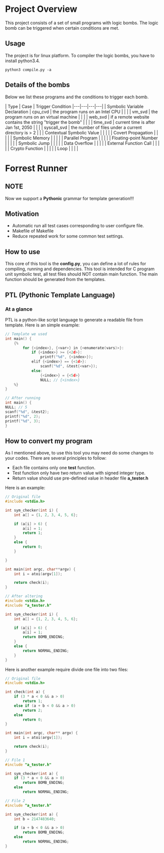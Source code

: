# Project Overview
This project consists of a set of small programs with logic bombs.  The logic bomb can be triggered when certain conditions are met.  


## Usage
The project is for linux platform. To compiler the logic bombs, you have to install python3.4.  
```
python3 compile.py -a
```

## Details of the bombs
Below we list these programs and the conditions to trigger each bomb. 

| Type | Case  | Trigger Condition
|---|---|---|---|
| Symbolic Variable Declaration  | cpu_cvd | the program runs on an Intel CPU | |
|       | vm_svd | the program runs on an virtual machine | |
|       | web_svd | if a remote website contains the string "trigger the bomb" | |
|       | time_svd | current time is after Jan 1st, 2050 | |
|       | syscall_svd | the number of files under a current directory is > 2 | |
| Contextual Symbolic Value  |   |   |   |
| Covert Propagation  |   |   |   |
| Symbolic Memory  |   |   |   |
| Parallel Program |   |   |   |
| Floating-point Number  |   |   |   |
| Symbolic Jump |   |   |   |
| Data Overflow |   |   |   |
| External Function Call  |   |   |   |
| Crypto Function |   |   |   |
| Loop |   |   |   |

# Forrest Runner
## **NOTE**
Now we support a **Pythonic** grammar for template generation!!!

## Motivation

- Automatic run all test cases corresponding to user configure file.
- Makefile of Makefile
- Reduce repeated work for some common test settings.

## How to use

This core of this tool is the **config.py**, you can define a lot of rules for compiling, running and dependencies. This tool is intended for C program unit symbolic test, all test files should NOT contain main function. The main function should be generated from the templates.

## PTL (Pythonic Template Language)

### At a glance

PTL is a python-like script language to generate a readable file from template. Here is an simple example:

```c
// Template we used
int main() {
    {%
        for {<index>}, {<var>} in {<enumerate(vars)>}:
            if {<index>} >= {<2d>}:
                printf("%d", {<index>});
            elif {<index>} == {<1d>}:
                scanf("%d", &test{<var>});
            else:
                {<index>} = {<5d>}
                NULL; // {<index>}
    %}
}
```

```c
// After running
int main() {
NULL; // 5
scanf("%d", &test2);
printf("%d", 2);
printf("%d", 3);
}
```



## How to convert my program

As I mentioned above, to use this tool you may need do some changes to your codes. There are several principles to follow:

- Each file contains only one **test** function.
- Test function only have two return value with signed integer type.
- Return value should use pre-defined value in header file **a_tester.h**

Here is an example:

```C
// Original file
#include <stdio.h>

int sym_checker(int i) {
    int a[] = {1, 2, 3, 4, 5, 6};

    if (a[i] > 6) {
        a[i] = 1;
        return 1;
    }
    else {
        return 0;
    }

}

int main(int argc, char**argv) {
    int i = atoi(argv[1]);

    return check(i);
}
```

```c
// After altering
#include <stdio.h>
#include "a_tester.h"

int sym_checker(int i) {
    int a[] = {1, 2, 3, 4, 5, 6};

    if (a[i] > 6) {
        a[i] = 1;
        return BOMB_ENDING;
    }
    else {
        return NORMAL_ENDING;
    }
}
```

Here is another example require divide one file into two files:

```c
// Original file
#include <stdio.h>

int check(int a) {
    if (3 * a < 0 && a > 0)
        return 1;
    else if (a + b < 0 && a > 0)
        return 2;
    else
        return 0;
}

int main(int argc, char** argv) {
    int i = atoi(argv[1]);

    return check(i);
}
```

```c
// File 1
#include "a_tester.h"

int sym_checker(int a) {
    if (3 * a < 0 && a > 0)
        return BOMB_ENDING;
    else
        return NORMAL_ENDING;

```

```c
// File 2
#include "a_tester.h"

int sym_checker(int a) {
    int b = 2147483640;

    if (a + b < 0 && a > 0)
        return BOMB_ENDING;
    else
        return NORMAL_ENDING;
}
```

